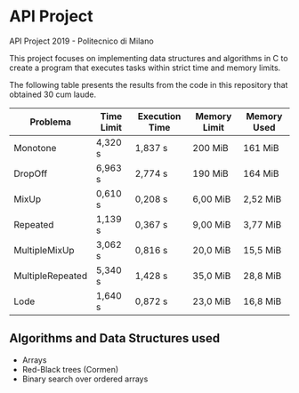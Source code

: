 # API Project

API Project 2019 - Politecnico di Milano

This project focuses on implementing data structures and algorithms in C to create a program that executes tasks within strict time and memory limits.

The following table presents the results from the code in this repository that obtained 30 cum laude.

Problema         | Time Limit | Execution Time | Memory Limit| Memory Used
 --------------- | --------------- | ----------------- | ---------------- | ------------
Monotone         |	4,320 s	        | 1,837 s         | 200 MiB         | 161 MiB
DropOff	         | 6,963 s	        | 2,774 s 	       | 190 MiB         | 164 MiB
MixUp	           | 0,610 s	        | 0,208 s         | 6,00 MiB        | 2,52 MiB
Repeated         |	1,139 s	        | 0,367 s         | 9,00 MiB	       | 3,77 MiB
MultipleMixUp    |	3,062 s	        | 0,816 s 	       | 20,0 MiB        | 15,5 MiB
MultipleRepeated |	5,340 s	        |1,428 s  	       | 35,0 MiB        | 28,8 MiB
Lode             |	1,640 s	        | 0,872 s 	       | 23,0 MiB        | 16,8 MiB

## Algorithms and Data Structures used

- Arrays
- Red-Black trees (Cormen)
- Binary search over ordered arrays
